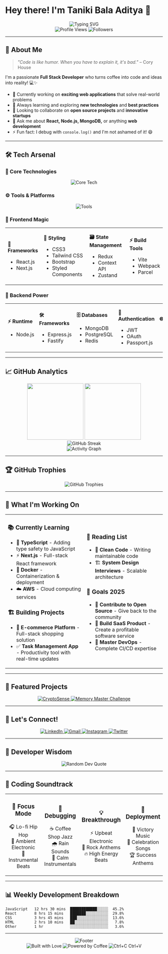 # Hey there! I'm Taniki Bala Aditya 👋

<div align="center">
  <img src="https://readme-typing-svg.herokuapp.com?font=Fira+Code&size=30&duration=3000&pause=1000&color=36BCF7&center=true&vCenter=true&width=600&lines=Full+Stack+Web+Developer;MERN+Stack+Enthusiast;Clean+Code+Advocate;Always+Learning+New+Tech" alt="Typing SVG" />
</div>

<div align="center">
  <img src="https://komarev.com/ghpvc/?username=Balaaditya04&label=Profile%20Views&color=36BCF7&style=flat-square" alt="Profile Views" />
  <img src="https://img.shields.io/github/followers/Balaaditya04?label=Followers&style=flat-square&color=36BCF7" alt="Followers" />
</div>

---

## 🚀 About Me

> *"Code is like humor. When you have to explain it, it's bad."* – Cory House

I'm a passionate **Full Stack Developer** who turns coffee into code and ideas into reality! 💻✨

- 🔭 Currently working on **exciting web applications** that solve real-world problems
- 🌱 Always learning and exploring **new technologies** and **best practices**
- 👯 Looking to collaborate on **open source projects** and **innovative startups**
- 💬 Ask me about **React, Node.js, MongoDB,** or anything **web development**
- ⚡ Fun fact: I debug with `console.log()` and I'm not ashamed of it! 😄

---

## 🛠️ Tech Arsenal

### 🎯 Core Technologies
<div align="center">
  <img src="https://skillicons.dev/icons?i=js,ts,react,nodejs,express,mongodb,html,css" alt="Core Tech" />
</div>

### ⚙️ Tools & Platforms
<div align="center">
  <img src="https://skillicons.dev/icons?i=git,github,vscode,docker,aws,figma,postman,npm" alt="Tools" />
</div>

### 🎨 Frontend Magic
<table>
<tr>
<td>

**🚀 Frameworks**
- React.js
- Next.js

</td>
<td>

**🎨 Styling**
- CSS3
- Tailwind CSS
- Bootstrap
- Styled Components

</td>
<td>

**🗃️ State Management**
- Redux
- Context API
- Zustand

</td>
<td>

**⚡ Build Tools**
- Vite
- Webpack
- Parcel

</td>
</tr>
</table>

### 🔧 Backend Power
<table>
<tr>
<td>

**⚡ Runtime**
- Node.js

</td>
<td>

**🛠️ Frameworks**
- Express.js
- Fastify

</td>
<td>

**🗄️ Databases**
- MongoDB
- PostgreSQL
- Redis

</td>
<td>

**🔐 Authentication**
- JWT
- OAuth
- Passport.js

</td>
<td>

**🌐 APIs**
- REST
- GraphQL

</td>
</tr>
</table>

---

## 📈 GitHub Analytics

<div align="center">
  <img height="180em" src="https://github-readme-stats.vercel.app/api?username=Balaaditya04&show_icons=true&theme=tokyonight&include_all_commits=true&count_private=true&hide_border=true&bg_color=0D1117&title_color=36BCF7&icon_color=36BCF7&text_color=c9d1d9"/>
  <img height="180em" src="https://github-readme-stats.vercel.app/api/top-langs/?username=Balaaditya04&layout=compact&theme=tokyonight&hide_border=true&bg_color=0D1117&title_color=36BCF7&text_color=c9d1d9"/>
</div>

<div align="center">
  <img src="https://github-readme-streak-stats.herokuapp.com/?user=Balaaditya04&theme=tokyonight&hide_border=true&background=0D1117&stroke=36BCF7&ring=36BCF7&fire=36BCF7&currStreakLabel=36BCF7" alt="GitHub Streak" />
</div>

<div align="center">
  <img src="https://github-readme-activity-graph.vercel.app/graph?username=Balaaditya04&theme=tokyo-night&hide_border=true&bg_color=0D1117&color=36BCF7&line=36BCF7&point=FFFFFF" alt="Activity Graph" />
</div>

---

## 🏆 GitHub Trophies

<div align="center">
  <img src="https://github-profile-trophy.vercel.app/?username=Balaaditya04&theme=tokyonight&no-frame=true&no-bg=true&margin-w=4&row=1" alt="GitHub Trophies" />
</div>

---

## 💼 What I'm Working On

<table>
<tr>
<td width="50%">

### 📚 Currently Learning
- 🔷 **TypeScript** - Adding type safety to JavaScript
- ⚡ **Next.js** - Full-stack React framework
- 🐳 **Docker** - Containerization & deployment
- ☁️ **AWS** - Cloud computing services

### 🏗️ Building Projects
- 🛒 **E-commerce Platform** - Full-stack shopping solution
- ✅ **Task Management App** - Productivity tool with real-time updates

</td>
<td width="50%">

### 📖 Reading List
- 📕 **Clean Code** - Writing maintainable code
- 🏗️ **System Design Interviews** - Scalable architecture

### 🎯 Goals 2025
- 🤝 **Contribute to Open Source** - Give back to the community
- 💼 **Build SaaS Product** - Create a profitable software service
- 🚀 **Master DevOps** - Complete CI/CD expertise

</td>
</tr>
</table>

---

## 🌟 Featured Projects

<div align="center">
  <a href="https://github.com/Balaaditya04/CryptoSense">
    <img src="https://github-readme-stats.vercel.app/api/pin/?username=Balaaditya04&repo=CryptoSense&theme=tokyonight&hide_border=true&bg_color=0D1117&title_color=36BCF7&text_color=c9d1d9" alt="CryptoSense" />
  </a>
  <a href="https://github.com/Balaaditya04/Memory-Master-Challenge">
    <img src="https://github-readme-stats.vercel.app/api/pin/?username=Balaaditya04&repo=Memory-Master-Challenge&theme=tokyonight&hide_border=true&bg_color=0D1117&title_color=36BCF7&text_color=c9d1d9" alt="Memory Master Challenge" />
  </a>
</div>

---

## 🤝 Let's Connect!

<div align="center">
  <a href="https://www.linkedin.com/in/taniki-bala-aditya/">
    <img src="https://img.shields.io/badge/LinkedIn-0077B5?style=for-the-badge&logo=linkedin&logoColor=white" alt="LinkedIn" />
  </a>
  <a href="mailto:aditya.taninki@gmail.com">
    <img src="https://img.shields.io/badge/Gmail-D14836?style=for-the-badge&logo=gmail&logoColor=white" alt="Gmail" />
  </a>
  <a href="https://www.instagram.com/bala_aditya/">
    <img src="https://img.shields.io/badge/Instagram-E4405F?style=for-the-badge&logo=instagram&logoColor=white" alt="Instagram" />
  </a>
  <a href="https://twitter.com/yourusername">
    <img src="https://img.shields.io/badge/Twitter-1DA1F2?style=for-the-badge&logo=twitter&logoColor=white" alt="Twitter" />
  </a>
</div>

---

## 💭 Developer Wisdom

<div align="center">
  <img src="https://quotes-github-readme.vercel.app/api?type=horizontal&theme=tokyonight" alt="Random Dev Quote" />
</div>

---

## 🎵 Coding Soundtrack

<table>
<tr>
<td align="center" width="25%">

### 🎯 Focus Mode
🎧 Lo-fi Hip Hop<br/>
🌊 Ambient Electronic<br/>
🎹 Instrumental Beats

</td>
<td align="center" width="25%">

### 🐛 Debugging
☕ Coffee Shop Jazz<br/>
🌧️ Rain Sounds<br/>
🎼 Calm Instrumentals

</td>
<td align="center" width="25%">

### 💡 Breakthrough
⚡ Upbeat Electronic<br/>
🎸 Rock Anthems<br/>
🔥 High Energy Beats

</td>
<td align="center" width="25%">

### 🚀 Deployment
🎉 Victory Music<br/>
🎊 Celebration Songs<br/>
🏆 Success Anthems

</td>
</tr>
</table>

---

## 📊 Weekly Development Breakdown

<!--START_SECTION:waka-->
```text
JavaScript   12 hrs 30 mins  ████████████░░░░░  45.2%
React        8 hrs 15 mins   ███████░░░░░░░░░░  29.8%
CSS          3 hrs 45 mins   ███░░░░░░░░░░░░░░  13.6%
HTML         2 hrs 10 mins   ██░░░░░░░░░░░░░░░   7.8%
Other        1 hr            ░░░░░░░░░░░░░░░░░   3.6%
```
<!--END_SECTION:waka-->

---

<div align="center">
  <img src="https://capsule-render.vercel.app/api?type=waving&color=gradient&height=100&section=footer&text=Thanks%20for%20visiting!&fontSize=20&fontAlignY=75&desc=Let's%20build%20something%20amazing%20together&descAlignY=55&descAlign=50" alt="Footer" />
</div>

<div align="center">
  <img src="https://forthebadge.com/images/badges/built-with-love.svg" alt="Built with Love" />
  <img src="https://forthebadge.com/images/badges/powered-by-coffee.svg" alt="Powered by Coffee" />
  <img src="https://forthebadge.com/images/badges/ctrl-c-ctrl-v.svg" alt="Ctrl+C Ctrl+V" />
</div>
